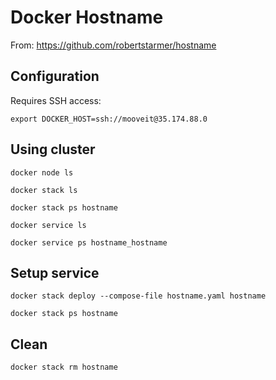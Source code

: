 # Docker Hostname

From: https://github.com/robertstarmer/hostname

## Configuration

Requires SSH access:

```
export DOCKER_HOST=ssh://mooveit@35.174.88.0
```

## Using cluster

```
docker node ls

docker stack ls

docker stack ps hostname

docker service ls

docker service ps hostname_hostname
```

## Setup service

```
docker stack deploy --compose-file hostname.yaml hostname

docker stack ps hostname
```

## Clean

```
docker stack rm hostname
```
